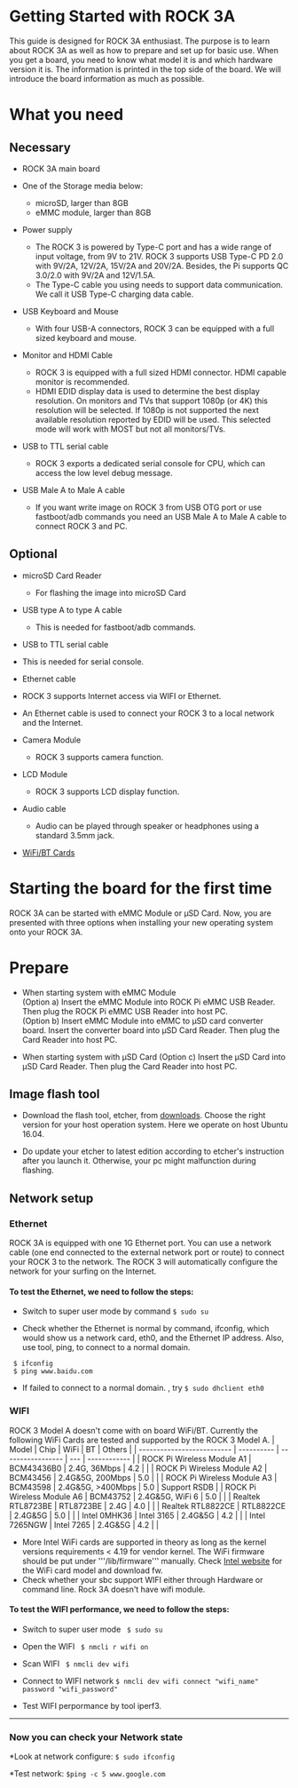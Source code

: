 # Getting Started with ROCK 3A 
This guide is designed for ROCK 3A enthusiast. The purpose is to learn about ROCK 3A as well as how to prepare and set up for basic use.
When you get a board, you need to know what model it is and which hardware version it is.
The information is printed in the top side of the board.
We will introduce the board information as much as possible.
# What you need

## Necessary 
* ROCK 3A main board

* One of the Storage media below:
  * microSD, larger than 8GB
  * eMMC module, larger than 8GB

* Power supply
  * The ROCK 3 is powered by Type-C port and has a wide range of input voltage, from 9V to 21V. ROCK 3 supports USB Type-C PD 2.0 with 9V/2A, 12V/2A, 15V/2A and 20V/2A. Besides, the Pi supports QC 3.0/2.0  with 9V/2A and 12V/1.5A.
  * The Type-C cable you using needs to support data communication. We call it USB Type-C charging data cable.

* USB Keyboard and Mouse
  * With four USB-A connectors, ROCK 3 can be equipped with a full sized keyboard and mouse.

* Monitor and HDMI Cable
  * ROCK 3 is equipped with a full sized HDMI connector. HDMI capable monitor is recommended.
  * HDMI EDID display data is used to determine the best display resolution. On monitors and TVs that support 1080p (or 4K) this resolution will be selected. If 1080p is not supported the next available resolution reported by EDID will be used. This selected mode will work with MOST but not all monitors/TVs.

* USB to TTL serial cable
  * ROCK 3 exports a dedicated serial console for CPU, which can access the low level debug message.

* USB Male A to Male A cable
  * If you want write image on ROCK 3 from USB OTG port or use fastboot/adb commands you need an USB Male A to Male A cable to connect ROCK 3 and PC.

## Optional 
* microSD Card Reader
  * For flashing the image into microSD Card 

* USB type A to type A cable
  * This is needed for fastboot/adb commands.

*  USB to TTL serial cable
  * This is needed for serial console.

*  Ethernet cable
  * ROCK 3 supports Internet access via WIFI or Ethernet.
  * An Ethernet cable is used to connect your ROCK 3 to a local network and  the Internet.

* Camera Module
  * ROCK 3 supports  camera function.

* LCD Module
  * ROCK 3 supports LCD display function.

* Audio cable
  * Audio can be played through speaker or headphones using a standard 3.5mm jack.

* [ WiFi/BT Cards](https://wiki.radxa.com/Rock3/hardware/wifi)

# Starting the board for the first time

ROCK 3A can be started with eMMC Module or μSD Card. Now, you are presented with three options when installing your new operating system onto your ROCK 3A. 

# Prepare 
* When starting system with eMMC Module  
(Option a) Insert the eMMC Module into ROCK Pi eMMC USB Reader. Then plug the ROCK Pi eMMC USB Reader into host PC.  
(Option b) Insert eMMC Module into eMMC to μSD card converter board. Insert the converter board into μSD Card Reader. Then plug the Card Reader into host PC.

* When starting system with μSD Card
(Option c) Insert the μSD Card into μSD Card Reader. Then plug the Card Reader into host PC.

## Image flash tool

* Download the flash tool, etcher, from [downloads](https://wiki.radxa.com/Rock3/downloads). Choose the right version for your host operation system. Here we operate on host Ubuntu 16.04.

* Do update your etcher to latest edition according to etcher's instruction after you launch it. Otherwise, your pc might malfunction during flashing.
## Network setup
###  Ethernet
ROCK 3A is equipped with one 1G Ethernet port.
You can use a network cable (one end connected to the external network port or route) to connect your ROCK 3 to the network.
The ROCK 3 will automatically configure the network for your surfing on the Internet.

#### To test the Ethernet, we need to follow the steps:

* Switch to super user mode by command
`$ sudo su`

* Check whether the Ethernet is normal by command, ifconfig, which would show us a network card, eth0, and the Ethernet IP address. Also, use tool, ping, to connect to a normal domain. 
```
 $ ifconfig
 $ ping www.baidu.com
 ```

* If failed to connect to a normal domain. , try 
 `$ sudo dhclient eth0`

 ### WIFI
 ROCK 3 Model A doesn't come with on board WiFi/BT. Currently the following WiFi Cards are tested and supported by the ROCK 3 Model A.
 | Model                      | Chip       | WiFi              | BT  | Others       |
 | -------------------------- | ---------- | ----------------- | --- | ------------ |
 | ROCK Pi Wireless Module A1 | BCM43436B0 | 2.4G, 36Mbps      | 4.2 |              |
 | ROCK Pi Wireless Module A2 | BCM43456   | 2.4G&5G, 200Mbps  | 5.0 |              |
 | ROCK Pi Wireless Module A3 | BCM43598   | 2.4G&5G, >400Mbps | 5.0 | Support RSDB |
 | ROCK Pi Wireless Module A6 | BCM43752   | 2.4G&5G, WiFi 6   | 5.0 |              |
 | Realtek RTL8723BE          | RTL8723BE  | 2.4G              | 4.0 |              |
 | Realtek RTL8822CE          | RTL8822CE  | 2.4G&5G           | 5.0 |              |
 | Intel 0MHK36               | Intel 3165 | 2.4G&5G           | 4.2 |              |
 | Intel 7265NGW              | Intel 7265 | 2.4G&5G           | 4.2 |              |

* More Intel WiFi cards are supported in theory as long as the kernel versions requirements < 4.19 for vendor kernel. The WiFi firmware should be put under '''/lib/firmware''' manually. Check [Intel website](https://www.intel.com/content/www/us/en/support/articles/000005511/wireless.html ) for the WiFi card model and download fw.
* Check whether your sbc support WIFI either through Hardware or command line. Rock 3A doesn't have wifi module.

#### To test the WIFI performance, we need to follow the steps: 

* Switch to super user mode
` $ sudo su`

* Open the WIFI
` $ nmcli r wifi on`

* Scan WIFI
` $ nmcli dev wifi`

* Connect to WIFI network
`$ nmcli dev wifi connect "wifi_name" password "wifi_password"`

* Test WIFI perpormance by tool iperf3.
***
### Now you can check your Network state

*Look at network configure:
`$ sudo ifconfig`

*Test network:
`$ping -c 5 www.google.com`